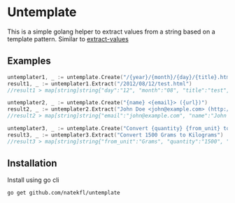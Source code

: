 # Untemplate

This is a simple golang helper to extract values from a string based on a template pattern. Similar to [extract-values](https://github.com/laktek/extract-values)

## Examples

```go
untemplater1, _ := untemplate.Create("/{year}/{month}/{day}/{title}.html")
result1, _ := untemplater1.Extract("/2012/08/12/test.html")
//result1 > map[string]string{"day":"12", "month":"08", "title":"test", "year":"2012"}

untemplater2, _ := untemplate.Create("{name} <{email}> ({url})")
result2, _ := untemplater2.Extract("John Doe <john@example.com> (http://example.com)")
//result2 > map[string]string{"email":"john@example.com", "name":"John Doe", "url":"http://example.com"}

untemplater3, _ := untemplate.Create("Convert {quantity} {from_unit} to {to_unit}")
result3, _ := untemplater3.Extract("Convert 1500 Grams to Kilograms")
//result3 > map[string]string{"from_unit":"Grams", "quantity":"1500", "to_unit":"Kilograms"}
```

## Installation

Install using go cli
```
go get github.com/natekfl/untemplate
```